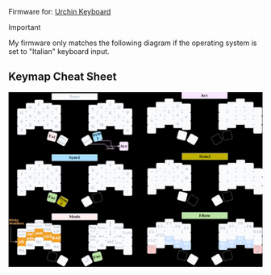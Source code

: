 Firmware for: [Urchin Keyboard](https://github.com/duckyb/urchin)

> [!IMPORTANT]
> My firmware only matches the following diagram if the operating system is set to "Italian" keyboard input.

## Keymap Cheat Sheet
![keyboard cheat sheet](./imgs/7-7-2024KbLayout.svg)